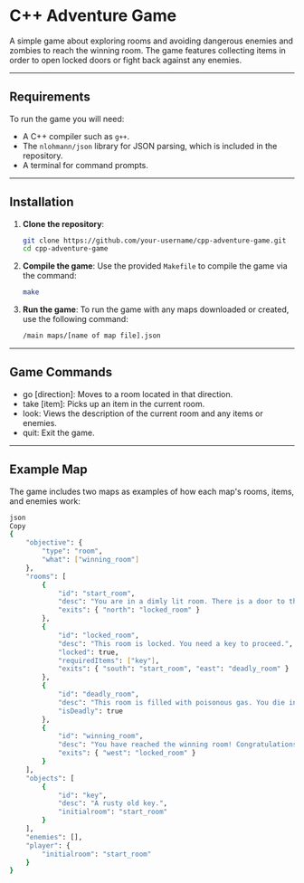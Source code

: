 # C++ Adventure Game

A simple game about exploring rooms and avoiding dangerous enemies and zombies to reach the winning room. The game features collecting items in order to open locked doors or fight back against any enemies.

---

## Requirements

To run the game you will need:

- A C++ compiler such as `g++`.
- The `nlohmann/json` library for JSON parsing, which is included in the repository.
- A terminal for command prompts.

---

## Installation

1. **Clone the repository**:
   ```bash
   git clone https://github.com/your-username/cpp-adventure-game.git
   cd cpp-adventure-game
   ```
   
2. **Compile the game**:
   Use the provided `Makefile` to compile the game via the command:
   ```bash
   make
   ```

3. **Run the game**:
   To run the game with any maps downloaded or created, use the following command:
   ```bash
   /main maps/[name of map file].json
   ```

---

## Game Commands

- go [direction]: Moves to a room located in that direction.
- take [item]: Picks up an item in the current room.
- look: Views the description of the current room and any items or enemies.
- quit: Exit the game.

---

## Example Map

The game includes two maps as examples of how each map's rooms, items, and enemies work:

```bash
json
Copy
{
    "objective": {
        "type": "room",
        "what": ["winning_room"]
    },
    "rooms": [
        {
            "id": "start_room",
            "desc": "You are in a dimly lit room. There is a door to the north.",
            "exits": { "north": "locked_room" }
        },
        {
            "id": "locked_room",
            "desc": "This room is locked. You need a key to proceed.",
            "locked": true,
            "requiredItems": ["key"],
            "exits": { "south": "start_room", "east": "deadly_room" }
        },
        {
            "id": "deadly_room",
            "desc": "This room is filled with poisonous gas. You die instantly.",
            "isDeadly": true
        },
        {
            "id": "winning_room",
            "desc": "You have reached the winning room! Congratulations!",
            "exits": { "west": "locked_room" }
        }
    ],
    "objects": [
        {
            "id": "key",
            "desc": "A rusty old key.",
            "initialroom": "start_room"
        }
    ],
    "enemies": [],
    "player": {
        "initialroom": "start_room"
    }
}
```
